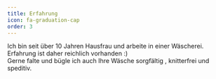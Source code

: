 ```yaml
---
title: Erfahrung
icon: fa-graduation-cap
order: 3
---
```


Ich bin seit über 10 Jahren Hausfrau und arbeite in einer Wäscherei.  
Erfahrung ist daher reichlich vorhanden :)  
Gerne falte und bügle ich auch Ihre Wäsche sorgfältig , knitterfrei und speditiv.
